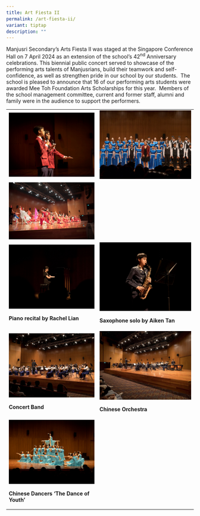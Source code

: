 ```yaml
---
title: Art Fiesta II
permalink: /art-fiesta-ii/
variant: tiptap
description: ""
---
```

<p></p>
<p>Manjusri Secondary’s Arts Fiesta II was staged at the Singapore Conference
Hall on 7 April 2024 as an extension of the school’s 42<sup>nd</sup> Anniversary
celebrations. This biennial public concert served to showcase of the performing
arts talents of Manjusrians, build their teamwork and self-confidence,
as well as strengthen pride in our school by our students.&nbsp; The school
is pleased to announce that 16 of our performing arts students were awarded
Mee Toh Foundation Arts Scholarships for this year.&nbsp; Members of the
school management committee, current and former staff, alumni and family
were in the audience to support the performers.</p>
<table style="minWidth: 50px">
<colgroup>
<col>
<col>
</colgroup>
<tbody>
<tr>
<td rowspan="1" colspan="1">
<div class="isomer-image-wrapper">
<img style="width: 100%" height="auto" width="100%" alt="" src="/images/Spotlight/Art Fest/12_Emcees1.jpg">
</div>
</td>
<td rowspan="1" colspan="1">
<div class="isomer-image-wrapper">
<img style="width: 100%" height="auto" width="100%" alt="" src="/images/Spotlight/Art Fest/9_Choir.jpg">
</div>
</td>
</tr>
<tr>
<td rowspan="1" colspan="1">
<div class="isomer-image-wrapper">
<img style="width: 100%" height="auto" width="100%" alt="" src="/images/Spotlight/Art Fest/4_Wushu.jpg">
</div>
</td>
<td rowspan="1" colspan="1">
<p></p>
</td>
</tr>
<tr>
<td rowspan="1" colspan="1">
<div class="isomer-image-wrapper">
<img style="width: 100%" height="auto" width="100%" alt="" src="/images/Spotlight/Art Fest/5_Piano_Solo_by_Rachel_Lian.jpg">
</div>
<p><strong>Piano recital by Rachel Lian</strong>
</p>
</td>
<td rowspan="1" colspan="1">
<div class="isomer-image-wrapper">
<img style="width: 100%" height="auto" width="100%" alt="" src="/images/Spotlight/Art Fest/2_Saxaphone_Solo_by_Aiken_Tan.jpg">
</div>
<p><strong>Saxophone solo by Aiken Tan</strong>
</p>
</td>
</tr>
<tr>
<td rowspan="1" colspan="1">
<div class="isomer-image-wrapper">
<img style="width: 100%" height="auto" width="100%" alt="" src="/images/Spotlight/Art Fest/10_Chinese_Orchestra.jpg">
</div>
<p><strong>Concert Band</strong>
</p>
</td>
<td rowspan="1" colspan="1">
<div class="isomer-image-wrapper">
<img style="width: 100%" height="auto" width="100%" alt="" src="/images/Spotlight/Art Fest/11_Concert_Band.jpg">
</div>
<p><strong>Chinese Orchestra</strong>
</p>
</td>
</tr>
<tr>
<td rowspan="1" colspan="1">
<div class="isomer-image-wrapper">
<img style="width: 100%" height="auto" width="100%" alt="" src="/images/Spotlight/Art Fest/1_Dance.jpg">
</div>
<p><strong>Chinese Dancers ‘The Dance of Youth’</strong>
</p>
</td>
<td rowspan="1" colspan="1">
<p></p>
</td>
</tr>
</tbody>
</table>
<p></p>
<p></p>
